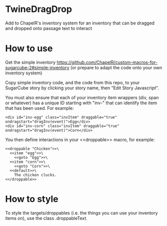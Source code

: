 # TwineDragDrop
Add to ChapelR's inventory system for an inventory that can be dragged and dropped onto passage text to interact

# How to use
Get the simple inventory https://github.com/ChapelR/custom-macros-for-sugarcube-2#simple-inventory (or prepare to adapt the code onto your own inventory system)

Copy simple inventory code, and the code from this repo, to your SugarCube story by clicking your story name, then "Edit Story Javascript".

You must also ensure that each of your inventory item wrappers (div, span or whatever) has a unique ID starting with "inv-" that can identify the item that has been used. For example:
```
<div id="inv-egg" class="invItem" draggable="true" ondragstart="dragInv(event)">Egg</div>
<div id="inv-corn" class="invItem" draggable="true" ondragstart="dragInv(event)">Corn</div>
```

You then define interactions in your \<\<droppable\>\> macro, for example:
```
<<droppable "Chicken">>\
  <<item "egg">>\
    <<goto "Egg">>\
  <<item "corn">>\
    <<goto "Corn">>\
  <<default>>\
    The chicken clucks.
<</droppable>>
```

# How to style
To style the targets/droppables (i.e. the things you can use your inventory items on), use the class .droppableText.
